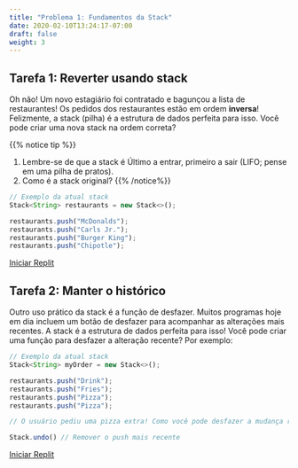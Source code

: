 ```yaml
---
title: "Problema 1: Fundamentos da Stack"
date: 2020-02-10T13:24:17-07:00
draft: false
weight: 3
--- 
```


## Tarefa 1: Reverter usando stack

Oh não! Um novo estagiário foi contratado e bagunçou a lista de restaurantes! Os pedidos dos restaurantes estão em ordem **inversa**! Felizmente, a stack (pilha) é a estrutura de dados perfeita para isso. Você pode criar uma nova stack na ordem correta?

{{% notice tip %}}
1. Lembre-se de que a stack é Último a entrar, primeiro a sair (LIFO; pense em uma pilha de pratos).
2. Como é a stack original?
{{% /notice%}}

```js javascript
// Exemplo da atual stack
Stack<String> restaurants = new Stack<>();

restaurants.push("McDonalds");
restaurants.push("Carls Jr.");
restaurants.push("Burger King");
restaurants.push("Chipotle");
```

<a class="my-2 mx-4 btn btn-info" href="https://replit.com/@nuevofoundation/stackReverse" target="_blank">Iniciar Replit</a>

## Tarefa 2: Manter o histórico

Outro uso prático da stack é a função de desfazer. Muitos programas hoje em dia incluem um botão de desfazer para acompanhar as alterações mais recentes. A stack é a estrutura de dados perfeita para isso! Você pode criar uma função para desfazer a alteração recente? Por exemplo:

```js javascript
// Exemplo da atual stack
Stack<String> myOrder = new Stack<>();

restaurants.push("Drink");
restaurants.push("Fries");
restaurants.push("Pizza");
restaurants.push("Pizza");

// O usuário pediu uma pizza extra! Como você pode desfazer a mudança recente?

Stack.undo() // Remover o push mais recente
```

<a class="my-2 mx-4 btn btn-info" href="https://replit.com/@nuevofoundation/stackUndo" target="_blank">Iniciar Replit</a>
